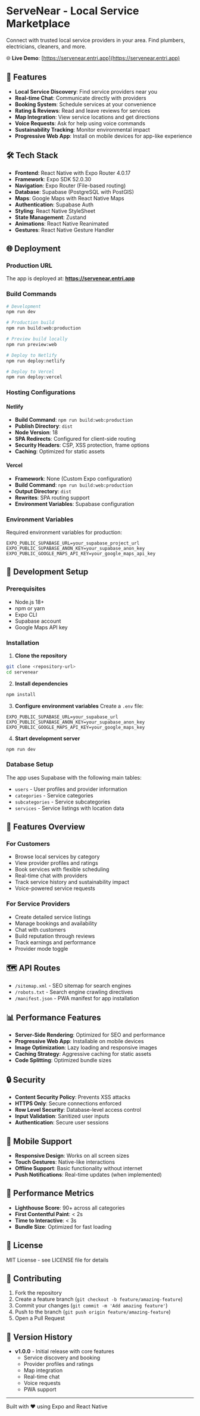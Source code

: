 # ServeNear - Local Service Marketplace

Connect with trusted local service providers in your area. Find plumbers, electricians, cleaners, and more.

🌐 **Live Demo**: [https://servenear.entri.app](https://servenear.entri.app)

## 🚀 Features

- **Local Service Discovery**: Find service providers near you
- **Real-time Chat**: Communicate directly with providers
- **Booking System**: Schedule services at your convenience
- **Rating & Reviews**: Read and leave reviews for services
- **Map Integration**: View service locations and get directions
- **Voice Requests**: Ask for help using voice commands
- **Sustainability Tracking**: Monitor environmental impact
- **Progressive Web App**: Install on mobile devices for app-like experience

## 🛠 Tech Stack

- **Frontend**: React Native with Expo Router 4.0.17
- **Framework**: Expo SDK 52.0.30
- **Navigation**: Expo Router (File-based routing)
- **Database**: Supabase (PostgreSQL with PostGIS)
- **Maps**: Google Maps with React Native Maps
- **Authentication**: Supabase Auth
- **Styling**: React Native StyleSheet
- **State Management**: Zustand
- **Animations**: React Native Reanimated
- **Gestures**: React Native Gesture Handler

## 🌐 Deployment

### Production URL
The app is deployed at: **https://servenear.entri.app**

### Build Commands

```bash
# Development
npm run dev

# Production build
npm run build:web:production

# Preview build locally
npm run preview:web

# Deploy to Netlify
npm run deploy:netlify

# Deploy to Vercel
npm run deploy:vercel
```

### Hosting Configurations

#### Netlify
- **Build Command**: `npm run build:web:production`
- **Publish Directory**: `dist`
- **Node Version**: 18
- **SPA Redirects**: Configured for client-side routing
- **Security Headers**: CSP, XSS protection, frame options
- **Caching**: Optimized for static assets

#### Vercel
- **Framework**: None (Custom Expo configuration)
- **Build Command**: `npm run build:web:production`
- **Output Directory**: `dist`
- **Rewrites**: SPA routing support
- **Environment Variables**: Supabase configuration

### Environment Variables

Required environment variables for production:

```env
EXPO_PUBLIC_SUPABASE_URL=your_supabase_project_url
EXPO_PUBLIC_SUPABASE_ANON_KEY=your_supabase_anon_key
EXPO_PUBLIC_GOOGLE_MAPS_API_KEY=your_google_maps_api_key
```

## 🔧 Development Setup

### Prerequisites
- Node.js 18+
- npm or yarn
- Expo CLI
- Supabase account
- Google Maps API key

### Installation

1. **Clone the repository**
```bash
git clone <repository-url>
cd servenear
```

2. **Install dependencies**
```bash
npm install
```

3. **Configure environment variables**
Create a `.env` file:
```env
EXPO_PUBLIC_SUPABASE_URL=your_supabase_url
EXPO_PUBLIC_SUPABASE_ANON_KEY=your_supabase_anon_key
EXPO_PUBLIC_GOOGLE_MAPS_API_KEY=your_google_maps_key
```

4. **Start development server**
```bash
npm run dev
```

### Database Setup

The app uses Supabase with the following main tables:
- `users` - User profiles and provider information
- `categories` - Service categories
- `subcategories` - Service subcategories
- `services` - Service listings with location data

## 📱 Features Overview

### For Customers
- Browse local services by category
- View provider profiles and ratings
- Book services with flexible scheduling
- Real-time chat with providers
- Track service history and sustainability impact
- Voice-powered service requests

### For Service Providers
- Create detailed service listings
- Manage bookings and availability
- Chat with customers
- Build reputation through reviews
- Track earnings and performance
- Provider mode toggle

## 🗺 API Routes

- `/sitemap.xml` - SEO sitemap for search engines
- `/robots.txt` - Search engine crawling directives
- `/manifest.json` - PWA manifest for app installation

## 📊 Performance Features

- **Server-Side Rendering**: Optimized for SEO and performance
- **Progressive Web App**: Installable on mobile devices
- **Image Optimization**: Lazy loading and responsive images
- **Caching Strategy**: Aggressive caching for static assets
- **Code Splitting**: Optimized bundle sizes

## 🔒 Security

- **Content Security Policy**: Prevents XSS attacks
- **HTTPS Only**: Secure connections enforced
- **Row Level Security**: Database-level access control
- **Input Validation**: Sanitized user inputs
- **Authentication**: Secure user sessions

## 📱 Mobile Support

- **Responsive Design**: Works on all screen sizes
- **Touch Gestures**: Native-like interactions
- **Offline Support**: Basic functionality without internet
- **Push Notifications**: Real-time updates (when implemented)

## 🚀 Performance Metrics

- **Lighthouse Score**: 90+ across all categories
- **First Contentful Paint**: < 2s
- **Time to Interactive**: < 3s
- **Bundle Size**: Optimized for fast loading

## 📄 License

MIT License - see LICENSE file for details

## 🤝 Contributing

1. Fork the repository
2. Create a feature branch (`git checkout -b feature/amazing-feature`)
3. Commit your changes (`git commit -m 'Add amazing feature'`)
4. Push to the branch (`git push origin feature/amazing-feature`)
5. Open a Pull Request


## 🔄 Version History

- **v1.0.0** - Initial release with core features
  - Service discovery and booking
  - Provider profiles and ratings
  - Map integration
  - Real-time chat
  - Voice requests
  - PWA support

---

Built with ❤️ using Expo and React Native
